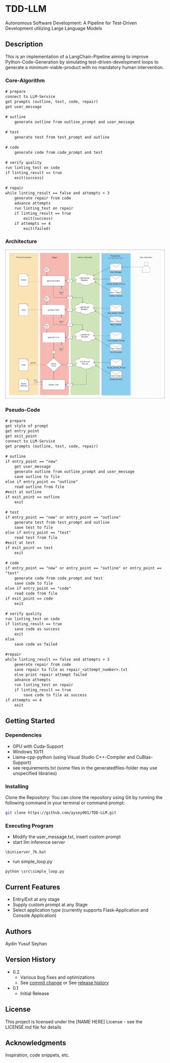 # TDD-LLM

Autonomous Software Development: A Pipeline for Test-Driven Development utilizing Large Language Models

## Description

This is an implementation of a LangChain-Pipeline aiming to improve Python-Code-Generation by simulating test-driven-development loops to generate a minimum-viable-product with no mandatory human intervention.

### Core-Algorithm
```
# prepare
connect to LLM-Service
get prompts (outline, test, code, repair)
get user_message

# outline
    generate outline from outline_prompt and user_message

# test
    generate test from test_prompt and outline

# code
    generate code from code_prompt and test

# verify quality
run linting_test on code
if linting_result == true
    exit(success)

# repair
while linting_result == false and attempts > 3
    generate repair from code
    advance attempts
    run linting_test on repair
    if linting_result == true 
        exit(success)
    if attempts == 4
        exit(failed)
```

### Architecture
![Design](tdd-llm-design.png)

### Pseudo-Code

```
# prepare
get style of prompt
get entry_point
get exit_point
connect to LLM-Service
get prompts (outline, test, code, repair)

# outline
if entry_point == "new"
    get user_message
    generate outline from outline_prompt and user_message
    save outline to file 
else if entry_point == "outline" 
    read outline from file
#exit at outline
if exit_point == outline
    exit

# test
if entry_point == "new" or entry_point == "outline"
    generate test from test_prompt and outline
    save test to file
else if entry_point == "test"
    read test from file
#exit at test
if exit_point == test
    exit

# code
if entry_point == "new" or entry_point == "outline" or entry_point == "test"
    generate code from code_prompt and test
    save code to file
else if entry_point == "code"
    read code from file    
if exit_point == code
    exit

# verify quality
run linting_test on code
if linting_result == true
    save code as success
    exit
else 
    save code as failed

#repair
while linting_result == false and attempts > 3
    generate repair from code
    save repair to file as repair_<attempt_number>.txt
    else print repair attempt failed
    advance attempts
    run linting_test on repair
    if linting_result == true 
        save code to file as success
if attempts == 4
    exit
```

## Getting Started

### Dependencies
* GPU with Cuda-Support
* Windows 10/11
* Llama-cpp-python (using Visual Studio C++-Compiler and CuBlas-Support)
* see requirements.txt (some files in the generatedfiles-folder may use unspecified libraries)

### Installing

Clone the Repository: You can clone the repository using Git by running the following command in your terminal or command prompt:

```bash
git clone https://github.com/aysey001/TDD-LLM.git
```
### Executing Program

* Modify the user_message.txt, insert custom prompt
* start llm inference server
```
\bin\server_7b.bat
```
* run simple_loop.py
```
python \src\simple_loop.py
```

## Current Features
* Entry/Exit at any stage
* Supply custom prompt at any Stage
* Select application type (currently supports Flask-Application and Console Application)


## Authors

Aydin Yusuf Seyhan


## Version History

* 0.2
    * Various bug fixes and optimizations
    * See [commit change]() or See [release history]()
* 0.1
    * Initial Release

## License

This project is licensed under the [NAME HERE] License - see the LICENSE.md file for details

## Acknowledgments
Inspiration, code snippets, etc.
